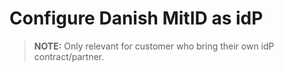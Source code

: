 # Configure Danish MitID as idP

> **NOTE:**
> Only relevant for customer who bring their own idP contract/partner.
